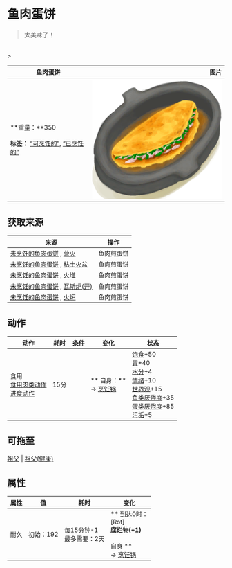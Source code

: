 # 鱼肉蛋饼  
> 太美味了！  
<br>  
>   
  
  鱼肉蛋饼  |   图片   
 ----  |  ----:   
 **重量：**350<br><br>**标签：**	[“可烹饪的”](tag_Cookable.md), [“已烹饪的”](tag_MealCookingpot.md)  |  <img decoding="async" src="Sprite/FishOmelette.png" href="a.md" style="max-width:300px;max-height:300px;">   
  
## 获取来源  
来源  |  操作  
----  |  ----  
[未烹饪的鱼肉蛋饼](FishOmeletteUncooked.md) , [营火](Campfire.md)  |  鱼肉煎蛋饼  
[未烹饪的鱼肉蛋饼](FishOmeletteUncooked.md) , [粘土火盆](ClayFirePit.md)  |  鱼肉煎蛋饼  
[未烹饪的鱼肉蛋饼](FishOmeletteUncooked.md) , [火堆](Fire.md)  |  鱼肉煎蛋饼  
[未烹饪的鱼肉蛋饼](FishOmeletteUncooked.md) , [瓦斯炉(开)](GasCookerOn.md)  |  鱼肉煎蛋饼  
[未烹饪的鱼肉蛋饼](FishOmeletteUncooked.md) , [火炉](Stove.md)  |  鱼肉煎蛋饼  
## 动作  
动作  |  耗时  |  条件  |  变化  |  状态  
----  |  ----  |  ----  |  ----  |  ----  
食用<br>[食用肉类动作](CarnivorousAction.md)<br>[进食动作](EatingAction.md)  |  15分  |    |  ** 自身：**<br>→ [烹饪锅](CookingPot.md)  |  [饱食](Satiation.md)+50<br>[胃](Stomach.md)+40<br>[水分](Hydration.md)+4<br>[情绪](Morale.md)+10<br>[世界观](Structure.md)+15<br>[鱼类<nobr>厌倦度</nobr>](SaturationFish.md)+35<br>[蛋类<nobr>厌倦度</nobr>](SaturationEggs.md)+85<br>[污垢](Filth.md)+5  
## 可拖至  
[祖父](Grandfather.md) | [祖父(健康)](GrandfatherHealthy.md)  
## 属性   
属性  |  值  |  耗时  |  变化  
----  |  ----  |  ----  |  ----  
耐久  |  初始：192  |  每15分钟-1<br>最多需要：2天  |  ** 到达0时： **<br>** [Rot] **<br>  [腐烂物](RottenRemains.md)(+1)<br><br>** 自身 **<br>→ [烹饪锅](CookingPot.md)  


<script>document.title="鱼肉蛋饼 - 卡牌生存百科 Card Survival Wiki";</script>